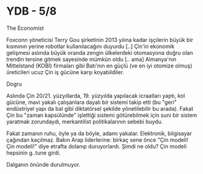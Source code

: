 # YDB - 5/8

The Economist

Foxconn yöneticisi Terry Gou şirketinin 2013 yılına kadar işçilerin büyük bir kısmının yerine robotlar kullanılacağını duyurdu [..] Çin'in ekonomik gelişmesi aslında büyük oranda zengin ülkelerdeki otomasyona doğru olan trendin tersine gitmek sayesinde mümkün oldu [.. ama] Almanya'nın Mittelstand (KOBİ) firmaları gibi Batı'nın en güçlü (ve en iyi otomize olmuş) üreticileri ucuz Çin iş gücüne karşı koyabildiler.

Dogru

Aslında Çin 20/21. yüzyıllarda, 19. yüzyılda yapılacak icraatları yaptı, kol gücüne, mavi yakalı çalışanlara dayalı bir sistemi takip etti (bu "geri" endüstriyel yapı da bal gibi diktatörsel şekilde yönetilebilir bu arada). Fakat Çin bu "zaman kapsülünde" işlettiği sistemi götürebilmek için suni bir sistem yaratmak zorundaydı, merkantilist politikalarının sebebi buydu.

Fakat zamanın ruhu, öyle ya da böyle, adamı yakalar. Elektronik, bilgisayar çağından kaçılmaz. Bakın Arap liderlerine: birkaç sene önce "Çin modeli! Çin modeli!" diye etrafta dolanıp duruyorlardı. Şimdi ne oldu? Çin modeli hepsinin g..tune girdi.

Dalganın önünde durulmuyor.

